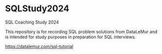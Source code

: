 # SQLStudy2024
SQL Coaching Study 2024

This repository is for recording SQL problem solutions from DataLeMur and is intended for study purposes in preparation for SQL interviews.

https://datalemur.com/sql-tutorial
